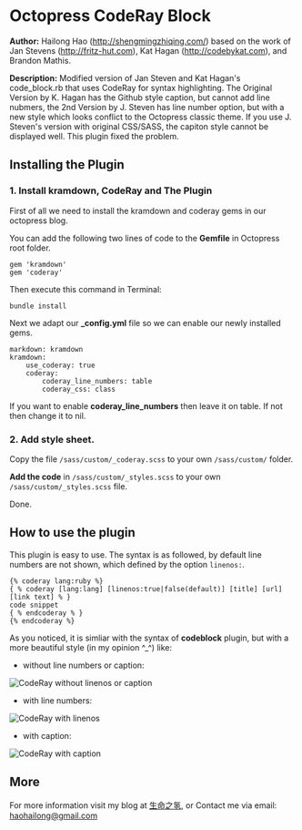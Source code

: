 # Octopress CodeRay Block

**Author:** Hailong Hao (http://shengmingzhiqing.com/) based on the work of Jan Stevens (http://fritz-hut.com), Kat Hagan (http://codebykat.com), and Brandon Mathis. 

**Description:** Modified version of Jan Steven and Kat Hagan's code_block.rb that uses CodeRay for syntax highlighting. The Original Version by K. Hagan has the Github style caption, but cannot add line nubmers, the 2nd Version by J. Steven has line number option, but with a new style which looks conflict to the Octopress classic theme. If you use J. Steven's version with original CSS/SASS, the capiton style cannot be displayed well. This plugin fixed the problem.

## Installing the Plugin

### 1. Install kramdown, CodeRay and The Plugin
First of all we need to install the kramdown and coderay gems in our octopress blog.

You can add the following two lines of code to the **Gemfile** in Octopress root folder.
    
    gem 'kramdown'
    gem 'coderay'

Then execute this command in Terminal:

	bundle install

Next we adapt our **_config.yml** file so we can enable our newly installed gems.

    markdown: kramdown
    kramdown:
        use_coderay: true
        coderay:
            coderay_line_numbers: table
            coderay_css: class

If you want to enable **coderay_line_numbers** then leave it on table. If not then change it to nil.

### 2. Add style sheet.

Copy the file ```/sass/custom/_coderay.scss``` to your own ```/sass/custom/``` folder.

**Add the code** in ```/sass/custom/_styles.scss``` to your own ``` /sass/custom/_styles.scss``` file.

Done.

## How to use the plugin

This plugin is easy to use. The syntax is as followed, by default line numbers are not shown, which defined by the option ```linenos:```.

    {% coderay lang:ruby %}
    { % coderay [lang:lang] [linenos:true|false(default)] [title] [url] [link text] % }
    code snippet
    { % endcoderay % }
    {% endcoderay %}
    
As you noticed, it is simliar with the syntax of **codeblock** plugin, but with a more beautiful style (in my opinion ^_^) like:

- without line numbers or caption:

![CodeRay without linenos or caption](http://s.olo.la/ZOiz+)

- with line numbers:

![CodeRay with linenos](http://s.olo.la/BmiH+)

- with caption:

![CodeRay with caption](http://s.olo.la/FmCZ+)


## More
For more information visit my blog at [生命之氢](http://shengmingzhiqing.com), or Contact me via email: haohailong@gmail.com

